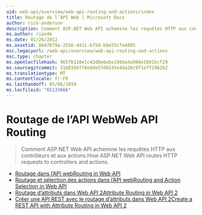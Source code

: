 ```yaml
---
uid: web-api/overview/web-api-routing-and-actions/index
title: Routage de l’API Web | Microsoft Docs
author: rick-anderson
description: Comment ASP.NET Web API achemine les requêtes HTTP aux contrôleurs et aux actions.
ms.author: riande
ms.date: 01/26/2012
ms.assetid: 8447679a-2556-4411-b758-bbe55cfa4805
msc.legacyurl: /web-api/overview/web-api-routing-and-actions
msc.type: chapter
ms.openlocfilehash: 965fb110e1c42d8e6ebe198da4a904e1601bcf29
ms.sourcegitcommit: 51b01b6ff8edde57d8243e4da28c9f1e7f1962b2
ms.translationtype: MT
ms.contentlocale: fr-FR
ms.lasthandoff: 05/06/2019
ms.locfileid: "65133666"
---
```

# <a name="web-api-routing"></a><span data-ttu-id="a42e3-103">Routage de l’API Web</span><span class="sxs-lookup"><span data-stu-id="a42e3-103">Web API Routing</span></span>

> <span data-ttu-id="a42e3-104">Comment ASP.NET Web API achemine les requêtes HTTP aux contrôleurs et aux actions.</span><span class="sxs-lookup"><span data-stu-id="a42e3-104">How ASP.NET Web API routes HTTP requests to controllers and actions.</span></span>

- [<span data-ttu-id="a42e3-105">Routage dans l’API web</span><span class="sxs-lookup"><span data-stu-id="a42e3-105">Routing in Web API</span></span>](routing-in-aspnet-web-api.md)
- [<span data-ttu-id="a42e3-106">Routage et sélection des actions dans l’API web</span><span class="sxs-lookup"><span data-stu-id="a42e3-106">Routing and Action Selection in Web API</span></span>](routing-and-action-selection.md)
- [<span data-ttu-id="a42e3-107">Routage d’attributs dans Web API 2</span><span class="sxs-lookup"><span data-stu-id="a42e3-107">Attribute Routing in Web API 2</span></span>](attribute-routing-in-web-api-2.md)
- [<span data-ttu-id="a42e3-108">Créer une API REST avec le routage d’attributs dans Web API 2</span><span class="sxs-lookup"><span data-stu-id="a42e3-108">Create a REST API with Attribute Routing in Web API 2</span></span>](create-a-rest-api-with-attribute-routing.md)

